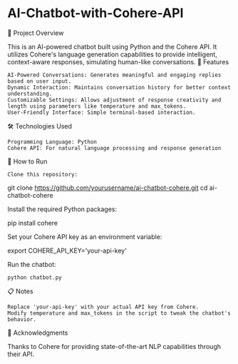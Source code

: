 # AI-Chatbot-with-Cohere-API

📖 Project Overview

This is an AI-powered chatbot built using Python and the Cohere API. It utilizes Cohere's language generation capabilities to provide intelligent, context-aware responses, simulating human-like conversations.
🌟 Features

    AI-Powered Conversations: Generates meaningful and engaging replies based on user input.
    Dynamic Interaction: Maintains conversation history for better context understanding.
    Customizable Settings: Allows adjustment of response creativity and length using parameters like temperature and max_tokens.
    User-Friendly Interface: Simple terminal-based interaction.

🛠️ Technologies Used

    Programming Language: Python
    Cohere API: For natural language processing and response generation

🚀 How to Run

    Clone this repository:

git clone https://github.com/yourusername/ai-chatbot-cohere.git
cd ai-chatbot-cohere

Install the required Python packages:

pip install cohere

Set your Cohere API key as an environment variable:

export COHERE_API_KEY='your-api-key'

Run the chatbot:

    python chatbot.py

📋 Notes

    Replace 'your-api-key' with your actual API key from Cohere.
    Modify temperature and max_tokens in the script to tweak the chatbot's behavior.

🤝 Acknowledgments

Thanks to Cohere for providing state-of-the-art NLP capabilities through their API.
